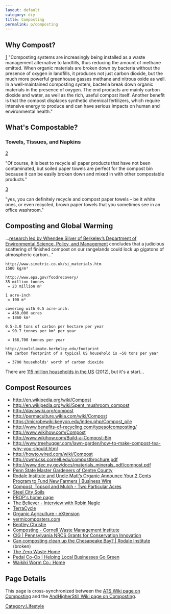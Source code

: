 ```yaml
---
layout: default
category: diy
title: Composting
permalink: p/composting
---
```


Why Compost?
------------

[1](https://alumni.stanford.edu/get/page/magazine/article/?article_id=29083) "Composting systems are increasingly being installed as a waste management alternative to landfills, thus reducing the amount of methane emitted. When organic materials are broken down by bacteria without the presence of oxygen in landfills, it produces not just carbon dioxide, but the much more powerful greenhouse gasses methane and nitrous oxide as well. In a well-maintained composting system, bacteria break down organic materials in the presence of oxygen. The end products are mainly carbon dioxide and water, as well as the rich, useful compost itself. Another benefit is that the compost displaces synthetic chemical fertilizers, which require intensive energy to produce and can have serious impacts on human and environmental health."

What's Compostable?
-------------------

### Towels, Tissues, and Napkins

[2](http://www.scu.edu/sustainability/stewardship/recyclingfaq.cfm?c=10888)

"Of course, it is best to recycle all paper products that have not been contaminated, but soiled paper towels are perfect for the compost bin because it can be easily broken down and mixed in with other compostable products."

[3](http://www.compostinstructions.com/composting-info-paper-towels-are-they-compostable/)

"yes, you can definitely recycle and compost paper towels – be it white ones, or even recycled, brown paper towels that you sometimes see in an office washroom."

Composting and Global Warming
-----------------------------

...[research led by Whendee Silver of Berkeley’s Department of Environmental Science, Policy, and Management](http://alumni.berkeley.edu/california-magazine/just-in/2014-11-06/new-global-warming-remedy-turning-rangelands-carbon-sucking) concludes that a judicious scattering of finished compost on our rangelands could lock up gigatons of atmospheric carbon..."

    http://www.simetric.co.uk/si_materials.htm
    1500 kg/m³

    http://www.epa.gov/foodrecovery/
    35 million tonnes
     = 23 million m³

    1 acre-inch
     = 100 m³

    covering with 0.5 acre-inch:
     = 460,000 acres
     = 1860 km²

    0.5-3.0 tons of carbon per hectare per year
     = 90.7 tonnes per km² per year

     = 168,700 tonnes per year

    http://coolclimate.berkeley.edu/footprint
    The carbon footprint of a typical US household is ~50 tons per year

     = 3700 households' worth of carbon dioxide

There are [115 million households in the US](http://quickfacts.census.gov/qfd/states/00000.html) (2012), but it's a start...

Compost Resources
-----------------

-   <http://en.wikipedia.org/wiki/Compost>
-   <http://en.wikipedia.org/wiki/Spent_mushroom_compost>
-   <http://daviswiki.org/compost>
-   <http://permaculture.wikia.com/wiki/Compost>
-   <https://microbewiki.kenyon.edu/index.php/Compost_pile>
-   <http://www.benefits-of-recycling.com/typesofcomposting/>
-   <http://www.wikihow.com/Compost>
-   <http://www.wikihow.com/Build-a-Compost-Bin>
-   <http://www.treehugger.com/lawn-garden/how-to-make-compost-tea-why-you-should.html>
-   <http://howto.wired.com/wiki/Compost>
-   <http://cwmi.css.cornell.edu/compostbrochure.pdf>
-   <http://www.dec.ny.gov/docs/materials_minerals_pdf/compost.pdf>
-   [Penn State Master Gardeners of Centre County](http://extension.psu.edu/centre)
-   [Rodale Institute and Uncle Matt’s Organic Announce Your 2 Cents Program to Fund New Farmers | Business Wire](http://www.businesswire.com/news/home/20110711006268/en/Rodale-Institute-Uncle-Matt%E2%80%99s-Organic-Announce-2#.VRHtT3Xd_8s)
-   [Compost, Topsoil and Mulch - Two Particular Acres](http://www.twoparticularacres.com/)
-   [Steel City Soils](http://steelcitysoils.com/)
-   [PROP's home page](http://www.proprecycles.org/)
-   [The Believer - Interview with Robin Nagle](http://www.believermag.com/issues/201009/?read=interview_nagle)
-   [TerraCycle](http://www.terracycle.com/en-US/)
-   [Organic Agriculture - eXtension](http://www.extension.org/organic_production)
-   [vermicomposters.com](http://vermicomposters.ning.com/)
-   [Bentley Christie](http://www.bentleychristie.com/)
-   [Composting - Cornell Waste Management Institute](http://cwmi.css.cornell.edu/composting.htm)
-   [CIG | Pennsylvania NRCS Grants for Conservation Innovation](http://www.nrcs.usda.gov/wps/portal/nrcs/main/pa/programs/financial/cig/#CIG)
-   [Can composting clean up the Chesapeake Bay? | Rodale Institute](http://rodaleinstitute.org/20100520_Can_composting_clean_up_the_Chesapeake_Bay) (broken)
-   [The Zero Waste Home](http://www.zerowastehome.com/)
-   [Pedal Co-Op | Helping Local Businesses Go Green](http://www.pedalcoop.org/)
-   [Waikiki Worm Co.: Home](http://www.waikikiworm.com/1wwhome.html)

Page Details
------------

This page is cross-synchronized between the [ATS Wiki page on Composting](http://wiki.alexaschriempf.com/w/Composting) and the [AndHigherStill Wiki page on Composting](http://wiki.andhigherstill.com/w/Composting).

[Category:Lifestyle](/Category:Lifestyle "wikilink")
